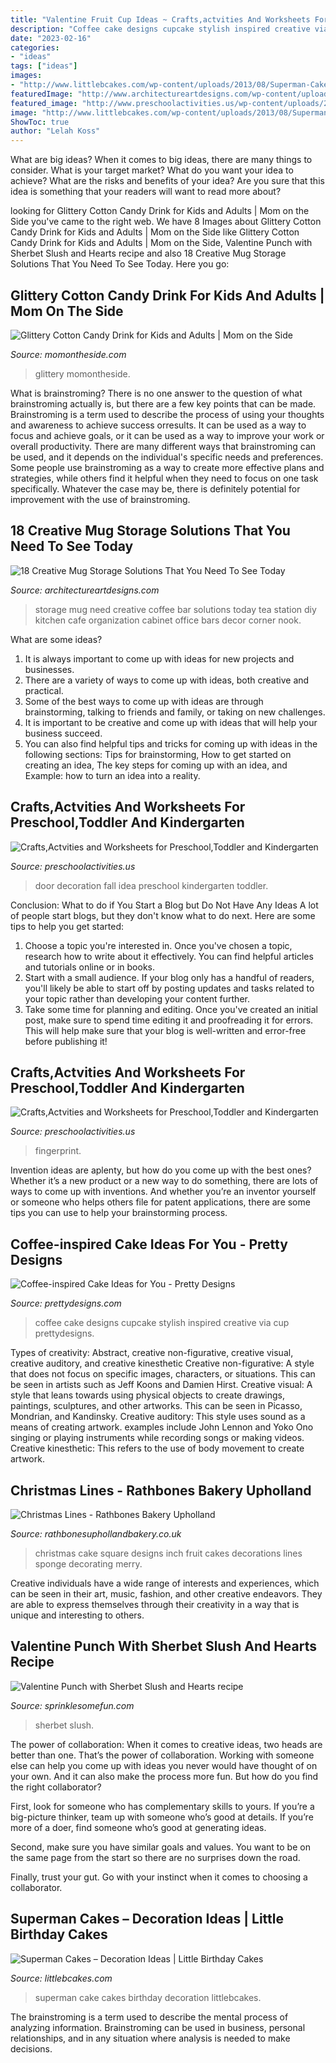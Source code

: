 ```yaml
---
title: "Valentine Fruit Cup Ideas ~ Crafts,actvities And Worksheets For Preschool,toddler And Kindergarten"
description: "Coffee cake designs cupcake stylish inspired creative via cup prettydesigns"
date: "2023-02-16"
categories:
- "ideas"
tags: ["ideas"]
images:
- "http://www.littlebcakes.com/wp-content/uploads/2013/08/Superman-Cake-Images.jpg"
featuredImage: "http://www.architectureartdesigns.com/wp-content/uploads/2016/09/14-40.jpg"
featured_image: "http://www.preschoolactivities.us/wp-content/uploads/2017/11/fall-door-decoration-idea.jpg"
image: "http://www.littlebcakes.com/wp-content/uploads/2013/08/Superman-Cake-Images.jpg"
ShowToc: true
author: "Lelah Koss"
---
```



What are big ideas?
When it comes to big ideas, there are many things to consider. What is your target market? What do you want your idea to achieve? What are the risks and benefits of your idea? Are you sure that this idea is something that your readers will want to read more about?

	

		
looking for Glittery Cotton Candy Drink for Kids and Adults | Mom on the Side you've came to the right web. We have 8 Images about Glittery Cotton Candy Drink for Kids and Adults | Mom on the Side like Glittery Cotton Candy Drink for Kids and Adults | Mom on the Side, Valentine Punch with Sherbet Slush and Hearts recipe and also 18 Creative Mug Storage Solutions That You Need To See Today. Here you go:
		
    
## Glittery Cotton Candy Drink For Kids And Adults | Mom On The Side

<img loading=lazy src="https://momontheside.com/wp-content/uploads/2016/12/cotton-candy-beverage-681x1024.jpg" onerror="this.onerror=null;this.src='https://tse2.mm.bing.net/th?id=OIP.cojYhnLNg0LM6wXfs2cTigHaLI&amp;pid=15.1';" alt="Glittery Cotton Candy Drink for Kids and Adults | Mom on the Side">

_Source: momontheside.com_

>glittery momontheside. 

	

What is brainstroming?
There is no one answer to the question of what brainstroming actually is, but there are a few key points that can be made. Brainstroming is a term used to describe the process of using your thoughts and awareness to achieve success orresults. It can be used as a way to focus and achieve goals, or it can be used as a way to improve your work or overall productivity. There are many different ways that brainstroming can be used, and it depends on the individual's specific needs and preferences. Some people use brainstroming as a way to create more effective plans and strategies, while others find it helpful when they need to focus on one task specifically. Whatever the case may be, there is definitely potential for improvement with the use of brainstroming.

    
## 18 Creative Mug Storage Solutions That You Need To See Today

<img loading=lazy src="http://www.architectureartdesigns.com/wp-content/uploads/2016/09/14-40.jpg" onerror="this.onerror=null;this.src='https://tse1.mm.bing.net/th?id=OIP.9L29EX7_XsXptcnxHuMSKQHaLn&amp;pid=15.1';" alt="18 Creative Mug Storage Solutions That You Need To See Today">

_Source: architectureartdesigns.com_

>storage mug need creative coffee bar solutions today tea station diy kitchen cafe organization cabinet office bars decor corner nook. 

	

What are some ideas?
1. It is always important to come up with ideas for new projects and businesses. 
2. There are a variety of ways to come up with ideas, both creative and practical. 
3. Some of the best ways to come up with ideas are through brainstorming, talking to friends and family, or taking on new challenges. 
4. It is important to be creative and come up with ideas that will help your business succeed. 
5. You can also find helpful tips and tricks for coming up with ideas in the following sections: Tips for brainstorming, How to get started on creating an idea, The key steps for coming up with an idea, and Example: how to turn an idea into a reality.

    
## Crafts,Actvities And Worksheets For Preschool,Toddler And Kindergarten

<img loading=lazy src="http://www.preschoolactivities.us/wp-content/uploads/2017/11/fall-door-decoration-idea.jpg" onerror="this.onerror=null;this.src='https://tse2.mm.bing.net/th?id=OIP.hhW53hH4TMljtD6oieWQwgHaNF&amp;pid=15.1';" alt="Crafts,Actvities and Worksheets for Preschool,Toddler and Kindergarten">

_Source: preschoolactivities.us_

>door decoration fall idea preschool kindergarten toddler. 

	

Conclusion: What to do if You Start a Blog but Do Not Have Any Ideas
A lot of people start blogs, but they don't know what to do next. Here are some tips to help you get started: 
1) Choose a topic you're interested in. Once you've chosen a topic, research how to write about it effectively. You can find helpful articles and tutorials online or in books.
2) Start with a small audience. If your blog only has a handful of readers, you'll likely be able to start off by posting updates and tasks related to your topic rather than developing your content further. 
3) Take some time for planning and editing. Once you've created an initial post, make sure to spend time editing it and proofreading it for errors. This will help make sure that your blog is well-written and error-free before publishing it!

    
## Crafts,Actvities And Worksheets For Preschool,Toddler And Kindergarten

<img loading=lazy src="http://www.preschoolactivities.us/wp-content/uploads/2015/01/fingerprint-pineapple.jpg" onerror="this.onerror=null;this.src='https://tse1.mm.bing.net/th?id=OIP.J5OPb9MKYpINtcoIjMMLaQAAAA&amp;pid=15.1';" alt="Crafts,Actvities and Worksheets for Preschool,Toddler and Kindergarten">

_Source: preschoolactivities.us_

>fingerprint. 

	

Invention ideas are aplenty, but how do you come up with the best ones? Whether it’s a new product or a new way to do something, there are lots of ways to come up with inventions. And whether you’re an inventor yourself or someone who helps others file for patent applications, there are some tips you can use to help your brainstorming process.

    
## Coffee-inspired Cake Ideas For You - Pretty Designs

<img loading=lazy src="https://www.prettydesigns.com/wp-content/uploads/2015/01/Stylish-Coffee-Cake.jpg" onerror="this.onerror=null;this.src='https://tse4.mm.bing.net/th?id=OIP.nLhJ0YpTCUX3p6NC_DCSPwHaHl&amp;pid=15.1';" alt="Coffee-inspired Cake Ideas for You - Pretty Designs">

_Source: prettydesigns.com_

>coffee cake designs cupcake stylish inspired creative via cup prettydesigns. 

	

Types of creativity: Abstract, creative non-figurative, creative visual, creative auditory, and creative kinesthetic
Creative non-figurative: A style that does not focus on specific images, characters, or situations. This can be seen in artists such as Jeff Koons and Damien Hirst. Creative visual: A style that leans towards using physical objects to create drawings, paintings, sculptures, and other artworks. This can be seen in Picasso, Mondrian, and Kandinsky. Creative auditory: This style uses sound as a means of creating artwork. examples include John Lennon and Yoko Ono singing or playing instruments while recording songs or making videos. Creative kinesthetic: This refers to the use of body movement to create artwork.

    
## Christmas Lines - Rathbones Bakery Upholland

<img loading=lazy src="http://www.rathbonesuphollandbakery.co.uk/images/gallery/img_0473(4).jpg" onerror="this.onerror=null;this.src='https://tse2.mm.bing.net/th?id=OIP.dLgom2d-q5YGcGME8Geq4QHaJ4&amp;pid=15.1';" alt="Christmas Lines - Rathbones Bakery Upholland">

_Source: rathbonesuphollandbakery.co.uk_

>christmas cake square designs inch fruit cakes decorations lines sponge decorating merry. 

	

Creative individuals have a wide range of interests and experiences, which can be seen in their art, music, fashion, and other creative endeavors. They are able to express themselves through their creativity in a way that is unique and interesting to others.

    
## Valentine Punch With Sherbet Slush And Hearts Recipe

<img loading=lazy src="https://sprinklesomefun.com/wp-content/uploads/2018/01/Valentine-Punch-with-arrow-straw-768x1150.jpg" onerror="this.onerror=null;this.src='https://tse3.mm.bing.net/th?id=OIP.a7QLjFzIkOJ5zEcDCsUirgHaLF&amp;pid=15.1';" alt="Valentine Punch with Sherbet Slush and Hearts recipe">

_Source: sprinklesomefun.com_

>sherbet slush. 

	

The power of collaboration:
When it comes to creative ideas, two heads are better than one. That’s the power of collaboration.
Working with someone else can help you come up with ideas you never would have thought of on your own. And it can also make the process more fun. But how do you find the right collaborator?

First, look for someone who has complementary skills to yours. If you’re a big-picture thinker, team up with someone who’s good at details. If you’re more of a doer, find someone who’s good at generating ideas.

Second, make sure you have similar goals and values. You want to be on the same page from the start so there are no surprises down the road.

Finally, trust your gut. Go with your instinct when it comes to choosing a collaborator.

    
## Superman Cakes – Decoration Ideas | Little Birthday Cakes

<img loading=lazy src="http://www.littlebcakes.com/wp-content/uploads/2013/08/Superman-Cake-Images.jpg" onerror="this.onerror=null;this.src='https://tse2.mm.bing.net/th?id=OIP._RpGlVOcMeXvxiOwKrOuFAHaFj&amp;pid=15.1';" alt="Superman Cakes – Decoration Ideas | Little Birthday Cakes">

_Source: littlebcakes.com_

>superman cake cakes birthday decoration littlebcakes. 

	

The brainstroming is a term used to describe the mental process of analyzing information. Brainstroming can be used in business, personal relationships, and in any situation where analysis is needed to make decisions.

